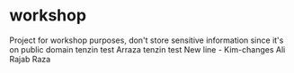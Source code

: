 # workshop
Project for workshop purposes, don't store sensitive information since it's on public domain
tenzin test
Arraza
tenzin test
New line - Kim-changes
Ali Rajab Raza